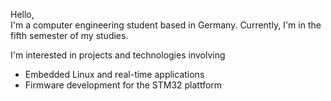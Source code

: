 Hello,  
I'm a computer engineering student based in Germany. Currently, I'm in the fifth semester of my studies.  

I'm interested in projects and technologies involving 
* Embedded Linux and real-time applications
* Firmware development for the STM32 plattform
